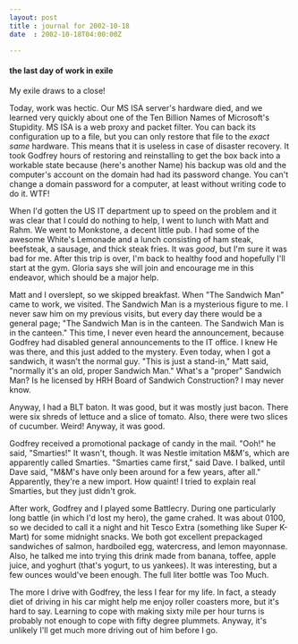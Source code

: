 ```yaml
---
layout: post
title : journal for 2002-10-18
date  : 2002-10-18T04:00:00Z

---
```

<h4>the last day of work in exile</h4>My exile draws to a close!

Today, work was hectic.  Our MS ISA server's hardware died, and we learned very quickly about one of the Ten Billion Names of Microsoft's Stupidity.  MS ISA is a web proxy and packet filter.  You can back its configuration up to a file, but you can only restore that file to the <em>exact same</em> hardware.  This means that it is useless in case of disaster recovery.  It took Godfrey hours of restoring and reinstalling to get the box back into a workable state because (here's another Name) his backup was old and the computer's account on the domain had had its password change.  You can't change a domain password for a computer, at least without writing code to do it.   WTF!

When I'd gotten the US IT department up to speed on the problem and it was clear that I could do nothing to help, I went to lunch with Matt and Rahm.  We went to Monkstone, a decent little pub.  I had some of the awesome White's Lemonade and a lunch consisting of ham steak, beefsteak, a sausage, and thick steak fries.  It was <em>good</em>, but I'm sure it was bad for me.  After this trip is over, I'm back to healthy food and hopefully I'll start at the gym. Gloria says she will join and encourage me in this endeavor, which should be a major help.

Matt and I overslept, so we skipped breakfast.  When "The Sandwich Man" came to work, we visited.  The Sandwich Man is a mysterious figure to me.  I never saw him on my previous visits, but every day there would be a general page; "The Sandwich Man is in the canteen.  The Sandwich Man is in the canteen."  This time, I never even heard the announcement, because Godfrey had disabled general announcements to the IT office.  I knew He was there, and this just added to the mystery.  Even today, when I got a sandwich, it wasn't the normal guy. "This is just a stand-in," Matt said, "normally it's an old, proper Sandwich Man."  What's a "proper" Sandwich Man?  Is he licensed by HRH Board of Sandwich Construction?  I may never know. 

Anyway, I had a BLT baton.  It was good, but it was mostly just bacon.  There were six shreds of lettuce and a slice of tomato.  Also, there were two slices of cucumber.  Weird!  Anyway, it was good.

Godfrey received a promotional package of candy in the mail.  "Ooh!" he said, "Smarties!"  It wasn't, though.  It was Nestle imitation M&amp;M's, which are apparently called Smarties.  "Smarties came first," said Dave.  I balked, until Dave said, "M&amp;M's have only been around for a few years, after all." Apparently, they're a new import.  How quaint!  I tried to explain real Smarties, but they just didn't grok.

After work, Godfrey and I played some Battlecry.  During one particularly long battle (in which I'd lost my hero), the game crahed.  It was about 0100, so we decided to call it a night and hit Tesco Extra (something like Super K-Mart) for some midnight snacks.  We both got excellent prepackaged sandwiches of salmon, hardboiled egg, watercress, and lemon mayonnase.  Also, he talked me into trying this drink made from banana, toffee, apple juice, and yoghurt (that's yogurt, to us yankees).  It was interesting, but a few ounces would've been enough.  The full liter bottle was Too Much.

The more I drive with Godfrey, the less I fear for my life.  In fact, a steady diet of driving in his car might help me enjoy roller coasters more, but it's hard to say.  Learning to cope with making sixty mile per hour turns is probably not enough to cope with fifty degree plummets.  Anyway, it's unlikely I'll get much more driving out of him before I go.


